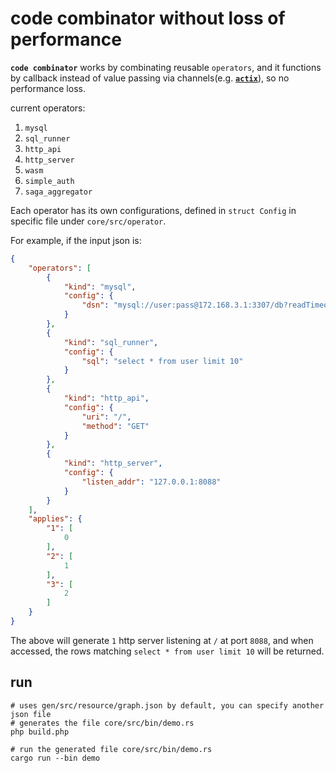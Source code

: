 # code combinator without loss of performance

**`code combinator`** works by combinating reusable `operators`, and it functions by callback instead of value passing via channels(e.g. [**`actix`**](https://github.com/actix/actix)), so no performance loss.

current operators:
1. `mysql`
2. `sql_runner`
3. `http_api`
4. `http_server`
5. `wasm`
6. `simple_auth`
7. `saga_aggregator`

Each operator has its own configurations, defined in `struct Config` in specific file under `core/src/operator`.

For example, if the input json is:

```json
{
    "operators": [
        {
            "kind": "mysql",
            "config": {
                "dsn": "mysql://user:pass@172.168.3.1:3307/db?readTimeout=3s&charset=utf8mb4"
            }
        },
        {
            "kind": "sql_runner",
            "config": {
                "sql": "select * from user limit 10"
            }
        },
        {
            "kind": "http_api",
            "config": {
                "uri": "/",
                "method": "GET"
            }
        },
        {
            "kind": "http_server",
            "config": {
                "listen_addr": "127.0.0.1:8088"
            }
        }
    ],
    "applies": {
        "1": [
            0
        ],
        "2": [
            1
        ],
        "3": [
            2
        ]
    }
}
```

The above will generate `1` http server listening at `/` at port `8088`, and when accessed, the rows matching `select * from user limit 10` will be returned.


## run

```
# uses gen/src/resource/graph.json by default, you can specify another json file
# generates the file core/src/bin/demo.rs
php build.php

# run the generated file core/src/bin/demo.rs
cargo run --bin demo
```


